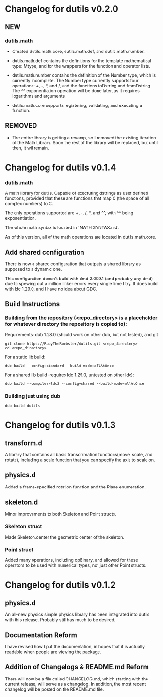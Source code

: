 # Changelog for dutils v0.2.0

## NEW

### dutils.math

-  Created dutils.math.core, dutils.math.def, and dutils.math.number.

-  dutils.math.def contains the definitions for the template mathematical type:  Mtype, and for the wrappers for the function and operator lists.

-  dutils.math.number contains the definition of the Number type, which is currently incomplete.
   The Number type currently supports four operations: +, -, *, and /, and the functions toDstring and fromDstring.
   The ^^ exponentiation operation will be done later, as it requires logarithms and arguments.

-  dutils.math.core supports registering, validating, and executing a function.

## REMOVED

- The entire library is getting a revamp, so I removed the existing iteration of the Math Library.
  Soon the rest of the library will be replaced, but until then, it wil remain.

# Changelog for dutils v0.1.4
### dutils.math

A math library for dutils.  Capable of exectuting dstrings as user defined functions, provided that these
are functions that map C (the space of all complex numbers) to C.

The only operations supported are +, -, /, *, and ^^, with ^^ being exponentiation.

The whole math syntax is located in 'MATH SYNTAX.md'.

As of this version, all of the math operations are located in dutils.math.core.

## Add shared configuration

There is now a shared configuration that outputs a shared library as supposed to a dynamic one.

This configuration doesn't build with dmd 2.099.1 (and probably any dmd) due to spewing out a million
linker errors every single time I try.  It does build with ldc 1.29.0, and I have no idea about GDC.

## Build Instructions

### Building from the repository (<repo_directory> is a placeholder for whatever directory the repository is copied to):

Requirements: dub 1.28.0 (should work on other dub, but not tested), and git

    git clone https://RubyTheRoobster/dutils.git <repo_directory>
    cd <repo_directory>

For a static lib build:

    dub build --config=standard --build-mode=allAtOnce

For a shared lib build (requires ldc 1.29.0, untested on other ldc):

    dub build --compiler=ldc2 --config=shared --build-mode=allAtOnce

### Building just using dub

    dub build dutils

# Changelog for dutils v0.1.3
## transform.d
A library that contains all basic transofrmation functions(move, scale, and rotate), including a scale function that you can specify the axis to scale on.
## physics.d
Added a frame-specified rotation function and the Plane enumeration.
## skeleton.d
Minor improvements to both Skeleton and Point structs.
### Skeleton struct
Made Skeleton.center the geometric center of the skeleton.
### Point struct
Added many operations, including opBinary, and allowed for these operators to be used with numerical types, not just other Point structs.

# Changelog for dutils v0.1.2
## physics.d
An all-new physics simple physics library has been integrated into dutils with this release.  Probably still has much to be desired.
## Documentation Reform
I have revised how I put the documentation, in hopes that it is actually readable when people are viewing the package.
## Addition of Changelogs & README.md Reform
There will now be a file called CHANGELOG.md, which starting with the current release, will serve as a changelog.  In addition, the most recent changelog will be posted on the README.md file.
